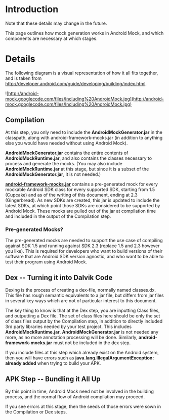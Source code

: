 # Introduction #

Note that these details may change in the future.

This page outlines how mock generation works in Android Mock, and which components are necessary at which stages.


# Details #

The following diagram is a visual representation of how it all fits together, and is taken from http://developer.android.com/guide/developing/building/index.html.

![http://android-mock.googlecode.com/files/Including%20AndroidMock.jpg](http://android-mock.googlecode.com/files/Including%20AndroidMock.jpg)

## Compilation ##
At this step, you only need to include the **AndroidMockGenerator.jar** in the classpath, along with android-framework-mocks.jar (in addition to anything else you would have needed without using Android Mock).

**AndroidMockGenerator.jar** contains the entire contents of **AndroidMockRuntime.jar**, and also contains the classes necessary to process and generate the mocks. (You may also include **AndroidMockRuntime.jar** at this stage, but since it is a subset of the **AndroidMockGenerator.jar**, it is not needed.)

**[android-framework-mocks.jar](AndroidFrameworkMocks.md)** contains a pre-generated mock for every mockable Android SDK class for every supported SDK, starting from 1.5 (Cupcake) and as of the writing of this document, ending at 2.3 (Gingerbread). As new SDKs are created, this jar is updated to include the latest SDKs, at which point those SDKs are considered to be supported by Android Mock.  These mocks are pulled out of the jar at compilation time and included in the output of the Compilation step.

### Pre-generated Mocks? ###
The pre-generated mocks are needed to support the use case of compiling against SDK 1.5 and running against SDK 2.3 (replace 1.5 and 2.3 however you like). This is required for developers who want to build versions of their software that are Android SDK version agnostic, and who want to be able to test their program using Android Mock.


## Dex -- Turning it into Dalvik Code ##
Dexing is the process of creating a dex-file, normally named classes.dx.  This file has rough semantic equivalents to a jar file, but differs from jar files in several key ways which are not of particular interest to this document.

The key thing to know is that at the Dex step, you are inputting Class files, and outputting a Dex file.  The set of class files here should be only the set of class files output by the Compilation step, in addition to directly included 3rd party libraries needed by your test project.  This includes **AndroidMockRuntime.jar**.  **AndroidMockGenerator.jar** is not needed any more, as no more annotation processing will be done.  Similarly, **android-framework-mocks.jar** must not be included in the dex step.

If you include files at this step which already exist on the Android system, then you will have errors such as **java.lang.IllegalArgumentException: already added** when trying to build your APK.


## APK Step -- Bundling it All Up ##

By this point in time, Android Mock need not be involved in the building process, and the normal flow of Android compilation may proceed.

If you see errors at this stage, then the seeds of those errors were sown in the Compilation or Dex steps.